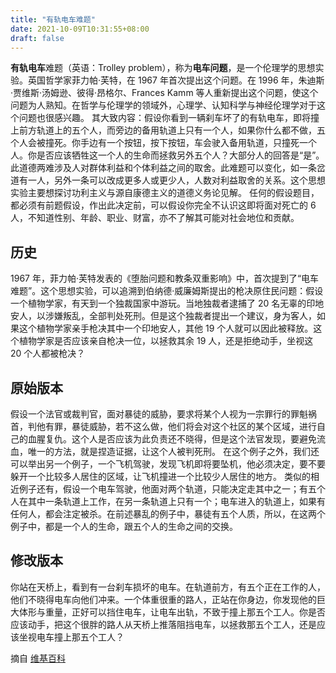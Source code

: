 ```yaml
---
title: "有轨电车难题"
date: 2021-10-09T10:31:55+08:00
draft: false
---
```


**有轨电车**难题（英语：Trolley problem），称为**电车问题**，是一个伦理学的思想实验。英国哲学家菲力帕·芙特，在 1967 年首次提出这个问题。在 1996 年，朱迪斯·贾维斯·汤姆逊、彼得·昂格尔、Frances Kamm 等人重新提出这个问题，使这个问题为人熟知。在哲学与伦理学的领域外，心理学、认知科学与神经伦理学对于这个问题也很感兴趣。
其大致内容：假设你看到一辆刹车坏了的有轨电车，即将撞上前方轨道上的五个人，而旁边的备用轨道上只有一个人，如果你什么都不做，五个人会被撞死。你手边有一个按钮，按下按钮，车会驶入备用轨道，只撞死一个人。你是否应该牺牲这一个人的生命而拯救另外五个人？大部分人的回答是“是”。此道德两难涉及人对群体利益和个体利益之间的取舍。此难题可以变化，如一条岔道有一人，另外一条可以改成更多人或更少人，人数对利益取舍的关系。这个思想实验主要想探讨功利主义与源自康德主义的道德义务论见解。
任何的假设题目，都必须有前题假设，作出此决定前，可以假设你完全不认识这即将面对死亡的 6 人，不知道性别、年龄、职业、财富，亦不了解其可能对社会地位和贡献。

## 历史

1967 年，菲力帕·芙特发表的《堕胎问题和教条双重影响》中，首次提到了“电车难题”。这个思想实验，可以追溯到伯纳德·威廉姆斯提出的枪决原住民问题：假设一个植物学家，有天到一个独裁国家中游玩。当地独裁者逮捕了 20 名无辜的印地安人，以涉嫌叛乱，全部判处死刑。但是这个独裁者提出一个建议，身为客人，如果这个植物学家亲手枪决其中一个印地安人，其他 19 个人就可以因此被释放。这个植物学家是否应该亲自枪决一位，以拯救其余 19 人，还是拒绝动手，坐视这 20 个人都被枪决？

## 原始版本

假设一个法官或裁判官，面对暴徒的威胁，要求将某个人视为一宗罪行的罪魁祸首，判他有罪，暴徒威胁，若不这么做，他们将会对这个社区的某个区域，进行自己的血腥复仇。这个人是否应该为此负责还不晓得，但是这个法官发现，要避免流血，唯一的方法，就是捏造证据，让这个人被判死刑。
在这个例子之外，我们还可以举出另一个例子，一个飞机驾驶，发现飞机即将要坠机，他必须决定，要不要躲开一个比较多人居住的区域，让飞机撞进一个比较少人居住的地方。
类似的相近例子还有，假设一个电车驾驶，他面对两个轨道，只能决定走其中之一；有五个人在其中一条轨道上工作，在另一条轨道上只有一个；电车进入的轨道上，如果有任何人，都会注定被杀。在前述暴乱的例子中，暴徒有五个人质，所以，在这两个例子中，都是一个人的生命，跟五个人的生命之间的交换。

## 修改版本

你站在天桥上，看到有一台刹车损坏的电车。在轨道前方，有五个正在工作的人，他们不晓得电车向他们冲来。一个体重很重的路人，正站在你身边，你发现他的巨大体形与重量，正好可以挡住电车，让电车出轨，不致于撞上那五个工人。你是否应该动手，把这个很胖的路人从天桥上推落阻挡电车，以拯救那五个工人，还是应该坐视电车撞上那五个工人？

摘自 [维基百科](https://zh.wikipedia.org/zh-cn/%E6%9C%89%E8%BD%A8%E7%94%B5%E8%BD%A6%E9%9A%BE%E9%A2%98)


